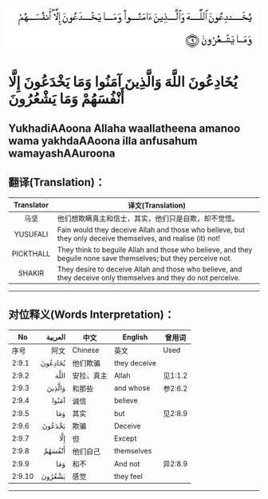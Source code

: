 ![002:009](images/002_009.gif)

#  يُخَادِعُونَ اللَّهَ وَالَّذِينَ آمَنُوا وَمَا يَخْدَعُونَ إِلَّا أَنْفُسَهُمْ وَمَا يَشْعُرُونَ

## YukhadiAAoona Allaha waallatheena amanoo wama yakhdaAAoona illa anfusahum wamayashAAuroona

## 翻译(Translation)：

| Translator | 译文(Translation)                                            |
| :--------: | ------------------------------------------------------------ |
|    马坚    | 他们想欺瞒真主和信士，其实，他们只是自欺，却不觉悟。         |
|  YUSUFALI  | Fain would they deceive Allah and those who believe, but they only deceive themselves, and realise (it) not! |
| PICKTHALL  | They think to beguile Allah and those who believe, and they beguile none save themselves; but they perceive not. |
|   SHAKIR   | They desire to deceive Allah and those who believe, and they deceive only themselves and they do not perceive. |

---

## 对位释义(Words Interpretation)：

| No     | العربية | 中文       | English      | 曾用词  |
| ------ | ------: | ---------- | ------------ | ------- |
| 序号   |    阿文 | Chinese    | 英文         | Used    |
| 2:9.1  | يُخَادِعُونَ | 他们欺骗   | they deceive |         |
| 2:9.2  |    اللَّهَ | 安拉，真主 | Allah        | 见1:1.2 |
| 2:9.3  |  وَالَّذِينَ | 和那些     | and whose    | 参2:6.2 |
| 2:9.4  |   آمَنُوا | 诚信       | believe      |         |
| 2:9.5  |     وَمَا | 其实       | but          | 见2:8.9 |
| 2:9.6  |  يَخْدَعُونَ | 欺骗       | Deceive      |         |
| 2:9.7  |     إِلَّا | 但         | Except       |         |
| 2:9.8  |  أَنْفُسَهُمْ | 他们自己   | themselves   |         |
| 2:9.9  |     وَمَا | 和不       | And not      | 异2:8.9 |
| 2:9.10 |  يَشْعُرُونَ | 感觉       | they feel    |         |

---
